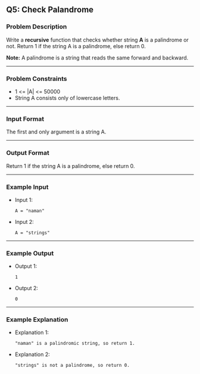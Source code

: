 ## Q5: Check Palandrome

### Problem Description

Write a **recursive** function that checks whether string **A** is a palindrome or not. Return 1 if the string A is a palindrome, else return 0.

**Note:** A palindrome is a string that reads the same forward and backward.

---

### Problem Constraints

- 1 <= |A| <= 50000
- String A consists only of lowercase letters.

---

### Input Format

The first and only argument is a string A.

---

### Output Format

Return 1 if the string A is a palindrome, else return 0.

---

### Example Input

- Input 1:
  ```
  A = "naman"
  ```
- Input 2:
  ```
  A = "strings"
  ```

---

### Example Output

- Output 1:
  ```
  1
  ```
- Output 2:
  ```
  0
  ```

---

### Example Explanation

- Explanation 1:
  ```
  "naman" is a palindromic string, so return 1.
  ```
- Explanation 2:
  ```
  "strings" is not a palindrome, so return 0.
  ```
